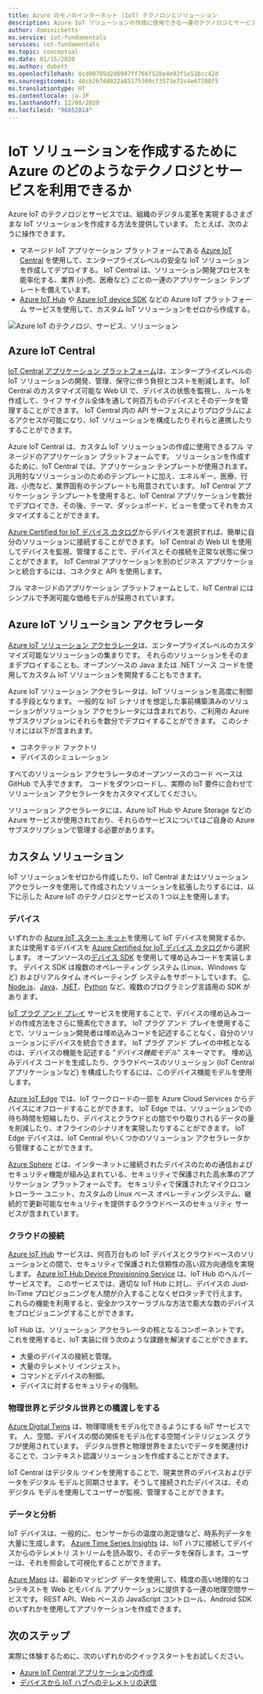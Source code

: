 ```yaml
---
title: Azure のモノのインターネット (IoT) テクノロジとソリューション
description: Azure IoT ソリューションの作成に使用できる一連のテクノロジとサービスについて説明します。
author: dominicbetts
ms.service: iot-fundamentals
services: iot-fundamentals
ms.topic: conceptual
ms.date: 01/15/2020
ms.author: dobett
ms.openlocfilehash: 0cd98705d2d6947ff766f528e4e92f1e51bcc42d
ms.sourcegitcommit: 48cb2b7d4022a85175309cf3573e72c4e67288f5
ms.translationtype: HT
ms.contentlocale: ja-JP
ms.lasthandoff: 12/08/2020
ms.locfileid: "96852814"
---
```

# <a name="what-azure-technologies-and-services-can-you-use-to-create-iot-solutions"></a>IoT ソリューションを作成するために Azure のどのようなテクノロジとサービスを利用できるか

Azure IoT のテクノロジとサービスでは、組織のデジタル変革を実現するさまざまな IoT ソリューションを作成する方法を提供しています。 たとえば、次のように操作できます。

* マネージド IoT アプリケーション プラットフォームである [Azure IoT Central](https://apps.azureiotcentral.com) を使用して、エンタープライズレベルの安全な IoT ソリューションを作成してデプロイする。 IoT Central は、ソリューション開発プロセスを能率化する、業界 (小売、医療など) ごとの一連のアプリケーション テンプレートを備えています。
* [Azure IoT Hub](../iot-hub/about-iot-hub.md) や [Azure IoT device SDK](../iot-hub/iot-hub-devguide-sdks.md) などの Azure IoT プラットフォーム サービスを使用して、カスタム IoT ソリューションをゼロから作成する。

![Azure IoT のテクノロジ、サービス、ソリューション](./media/iot-services-and-technologies/iot-technologies-services.png)

## <a name="azure-iot-central"></a>Azure IoT Central

[IoT Central アプリケーション プラットフォーム](https://apps.azureiotcentral.com)は、エンタープライズレベルの IoT ソリューションの開発、管理、保守に伴う負担とコストを削減します。 IoT Central のカスタマイズ可能な Web UI で、デバイスの状態を監視し、ルールを作成して、ライフ サイクル全体を通して何百万ものデバイスとそのデータを管理することができます。 IoT Central 内の API サーフェスによりプログラムによるアクセスが可能になり、IoT ソリューションを構成したりそれらと連携したりすることができます。

Azure IoT Central は、カスタム IoT ソリューションの作成に使用できるフル マネージドのアプリケーション プラットフォームです。 ソリューションを作成するために、IoT Central では、アプリケーション テンプレートが使用されます。 汎用的なソリューションのためのテンプレートに加え、エネルギー、医療、行政、小売など、業界固有のテンプレートも用意されています。 IoT Central アプリケーション テンプレートを使用すると、IoT Central アプリケーションを数分でデプロイでき、その後、テーマ、ダッシュボード、ビューを使ってそれをカスタマイズすることができます。

[Azure Certified for IoT デバイス カタログ](https://catalog.azureiotsolutions.com)からデバイスを選択すれば、簡単に自分のソリューションに接続することができます。 IoT Central の Web UI を使用してデバイスを監視、管理することで、デバイスとその接続を正常な状態に保つことができます。 IoT Central アプリケーションを別のビジネス アプリケーションと統合するには、コネクタと API を使用します。

フル マネージドのアプリケーション プラットフォームとして、IoT Central にはシンプルで予測可能な価格モデルが採用されています。

## <a name="azure-iot-solution-accelerators"></a>Azure IoT ソリューション アクセラレータ

[Azure IoT ソリューション アクセラレータ](https://www.azureiotsolutions.com)は、エンタープライズレベルのカスタマイズ可能なソリューションの集まりです。 それらのソリューションをそのままデプロイすることも、オープンソースの Java または .NET ソース コードを使用してカスタム IoT ソリューションを開発することもできます。

Azure IoT ソリューション アクセラレータは、IoT ソリューションを高度に制御する手段となります。 一般的な IoT シナリオを想定した事前構築済みのソリューションがソリューション アクセラレータには含まれており、ご利用の Azure サブスクリプションにそれらを数分でデプロイすることができます。 このシナリオには以下が含まれます。

* コネクテッド ファクトリ
* デバイスのシミュレーション

すべてのソリューション アクセラレータのオープンソースのコード ベースは GitHub で入手できます。 コードをダウンロードし、実際の IoT 要件に合わせてソリューション アクセラレータをカスタマイズしてください。

ソリューション アクセラレータには、Azure IoT Hub や Azure Storage などの Azure サービスが使用されており、それらのサービスについてはご自身の Azure サブスクリプションで管理する必要があります。

## <a name="custom-solutions"></a>カスタム ソリューション

IoT ソリューションをゼロから作成したり、IoT Central またはソリューション アクセラレータを使用して作成されたソリューションを拡張したりするには、以下に示した Azure IoT のテクノロジとサービスの 1 つ以上を使用します。

### <a name="devices"></a>デバイス

いずれかの [Azure IoT スタート キット](https://catalog.azureiotsolutions.com/kits)を使用して IoT デバイスを開発するか、または使用するデバイスを [Azure Certified for IoT デバイス カタログ](https://catalog.azureiotsolutions.com)から選択します。 オープンソースの[デバイス SDK](../iot-hub/iot-hub-devguide-sdks.md) を使用して埋め込みコードを実装します。 デバイス SDK は複数のオペレーティング システム (Linux、Windows など) およびリアルタイム オペレーティング システムをサポートしています。 [C](https://github.com/Azure/azure-iot-sdk-c)、[Node.js](https://github.com/Azure/azure-iot-sdk-node)、[Java](https://github.com/Azure/azure-iot-sdk-java)、[.NET](https://github.com/Azure/azure-iot-sdk-csharp)、[Python](https://github.com/Azure/azure-iot-sdk-python) など、複数のプログラミング言語用の SDK があります。

[IoT プラグ アンド プレイ](../iot-pnp/overview-iot-plug-and-play.md) サービスを使用することで、デバイスの埋め込みコードの作成方法をさらに簡素化できます。 IoT プラグ アンド プレイを使用することで、ソリューション開発者は埋め込みコードを記述することなく、自分のソリューションにデバイスを統合できます。 IoT プラグ アンド プレイの中核となるのは、デバイスの機能を記述する "_デバイス機能モデル_" スキーマです。 埋め込みデバイス コードを生成したり、クラウドベースのソリューション (IoT Central アプリケーションなど) を構成したりするには、このデバイス機能モデルを使用します。

[Azure IoT Edge](../iot-edge/about-iot-edge.md) では、IoT ワークロードの一部を Azure Cloud Services からデバイスにオフロードすることができます。 IoT Edge では、ソリューションでの待ち時間を短縮したり、デバイスとクラウドとの間でやり取りされるデータの量を削減したり、オフラインのシナリオを実現したりすることができます。 IoT Edge デバイスは、IoT Central やいくつかのソリューション アクセラレータから管理することができます。

[Azure Sphere](/azure-sphere/product-overview/what-is-azure-sphere) とは、インターネットに接続されたデバイスのための通信およびセキュリティ機能が組み込まれている、セキュリティで保護された高水準のアプリケーション プラットフォームです。 セキュリティで保護されたマイクロコントローラー ユニット、カスタムの Linux ベース オペレーティングシステム、継続的で更新可能なセキュリティを提供するクラウドベースのセキュリティ サービスが含まれています。

### <a name="cloud-connectivity"></a>クラウドの接続

[Azure IoT Hub](../iot-hub/about-iot-hub.md) サービスは、何百万台もの IoT デバイスとクラウドベースのソリューションとの間で、セキュリティで保護された信頼性の高い双方向通信を実現します。 [Azure IoT Hub Device Provisioning Service](../iot-dps/about-iot-dps.md) は、IoT Hub のヘルパー サービスです。 このサービスでは、適切な IoT Hub に対し、デバイスの Just-In-Time プロビジョニングを人間が介入することなくゼロタッチで行えます。 これらの機能を利用すると、安全かつスケーラブルな方法で膨大な数のデバイスをプロビジョニングすることができます。

IoT Hub は、ソリューション アクセラレータの核となるコンポーネントです。これを使用すると、IoT 実装に伴う次のような課題を解決することができます。

* 大量のデバイスの接続と管理。
* 大量のテレメトリ インジェスト。
* コマンドとデバイスの制御。
* デバイスに対するセキュリティの強制。

### <a name="bridging-the-gap-between-the-physical-and-digital-worlds"></a>物理世界とデジタル世界との橋渡しをする

[Azure Digital Twins](../digital-twins/overview.md) は、物理環境をモデル化できるようにする IoT サービスです。 人、空間、デバイスの間の関係をモデル化する空間インテリジェンス グラフが使用されています。 デジタル世界と物理世界をまたいでデータを関連付けることで、コンテキスト認識ソリューションを作成することができます。

IoT Central はデジタル ツインを使用することで、現実世界のデバイスおよびデータをデジタル モデルと同期させます。そうして接続されたデバイスは、そのデジタル モデルを使用してユーザーが監視、管理することができます。

### <a name="data-and-analytics"></a>データと分析

IoT デバイスは、一般的に、センサーからの温度の測定値など、時系列データを大量に生成します。 [Azure Time Series Insights](../time-series-insights/time-series-insights-overview.md) は、IoT ハブに接続してデバイスからのテレメトリ ストリームを読み取り、そのデータを保存します。ユーザーは、それを照会して可視化することができます。

[Azure Maps](../azure-maps/index.yml) は、最新のマッピング データを使用して、精度の高い地理的なコンテキストを Web とモバイル アプリケーションに提供する一連の地理空間サービスです。 REST API、Web ベースの JavaScript コントロール、Android SDK のいずれかを使用してアプリケーションを作成できます。

## <a name="next-steps"></a>次のステップ

実際に体験するために、次のいずれかのクイックスタートをお試しください。

- [Azure IoT Central アプリケーションの作成](../iot-central/core/quick-deploy-iot-central.md)
- [デバイスから IoT ハブへのテレメトリの送信](../iot-hub/quickstart-send-telemetry-cli.md)

